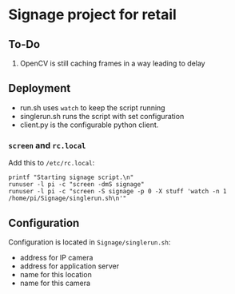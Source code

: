 # Signage project for retail

## To-Do

  1. OpenCV is still caching frames in a way leading to delay

## Deployment

  * run.sh uses `watch` to keep the script running
  * singlerun.sh runs the script with set configuration
  * client.py is the configurable python client.

### `screen` and `rc.local`

Add this to `/etc/rc.local`:

    printf "Starting signage script.\n"
    runuser -l pi -c "screen -dmS signage"
    runuser -l pi -c "screen -S signage -p 0 -X stuff 'watch -n 1 /home/pi/Signage/singlerun.sh\n'"

## Configuration
Configuration is located in `Signage/singlerun.sh`:

  * address for IP camera
  * address for application server
  * name for this location
  * name for this camera


